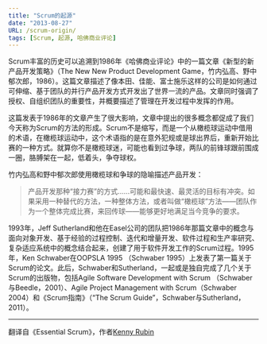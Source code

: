 ```yaml
---
title: "Scrum的起源"
date: "2013-08-27"
URL: /scrum-origin/
tags: [Scrum, 起源, 哈佛商业评论]
---
```


Scrum丰富的历史可以追溯到1986年《哈佛商业评论》中的一篇文章《新型的新产品开发策略》（The New New Product Development Game，竹内弘高、野中郁次郎，1986）。这篇文章描述了像本田、佳能、富士施乐这样的公司是如何通过可伸缩、基于团队的并行产品开发方式开发出了世界一流的产品。文章同时强调了授权、自组织团队的重要性，并概要描述了管理在开发过程中发挥的作用。

这篇发表于1986年的文章产生了很大影响，文章中提出的很多概念都促成了我们今天称为Scrum的方法的形成。Scrum不是缩写，而是一个从橄榄球运动中借用的术语，在橄榄球运动中，这个术语指的是在意外犯规或是球出界后，重新开始比赛的一种方式。就算你不是橄榄球迷，可能也看到过争球，两队的前锋球跟前围成一圈，胳膊架在一起，低着头，争夺球权。

竹内弘高和野中郁次郎使用橄榄球和争球的隐喻描述产品开发：

> 产品开发那种“接力赛”的方式……可能和最快速、最灵活的目标有冲突。如果采用一种替代的方法，一种整体方法，或者叫做“橄榄球”方法——团队作为一个整体完成比赛，来回传球——能够更好地满足当今竞争的要求。

1993年，Jeff Sutherland和他在Easel公司的团队把1986年那篇文章中的概念与面向对象开发、基于经验的过程控制、迭代和增量开发、软件过程和生产率研究、复杂适应系统中的概念结合起来，创建了用于软件开发工作的Scrum过程。1995年，Ken Schwaber在OOPSLA 1995 （Schwaber 1995）上发表了第一篇关于Scrum的论文。此后，Schwaber和Sutherland，一起或是独自完成了几个关于Scrum的出版物，包括Agile Software Development with Scrum （Schwaber与Beedle，2001）、Agile Project Management with Scrum（Schwaber 2004）和《Scrum指南》（“The Scrum Guide”，Schwaber与Sutherland，2011）。

* * *

翻译自《Essential Scrum》，作者[Kenny Rubin](https://bobjiang.github.io/blog/2012/12/18/scrum-origin/www.linkedin.com/pub/dir/Kenny/Rubin)
